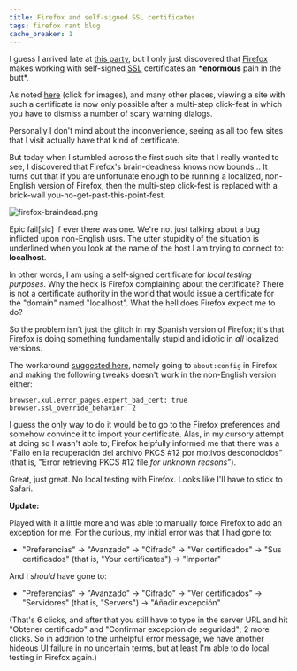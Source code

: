 ```yaml
---
title: Firefox and self-signed SSL certificates
tags: firefox rant blog
cache_breaker: 1
---
```


I guess I arrived late at [this party](http://www.google.com/search?q=firefox+self-signed+ssl+certificate), but I only just discovered that [Firefox](/wiki/Firefox) makes working with self-signed [SSL](/wiki/SSL) certificates an **\*enormous** pain in the butt\*.

As noted [here](http://royal.pingdom.com/2008/08/19/new-ssl-policy-in-firefox-hurting-tens-of-thousands-of-sites/) (click for images), and many other places, viewing a site with such a certificate is now only possible after a multi-step click-fest in which you have to dismiss a number of scary warning dialogs.

Personally I don't mind about the inconvenience, seeing as all too few sites that I visit actually have that kind of certificate.

But today when I stumbled across the first such site that I really wanted to see, I discovered that Firefox's brain-deadness knows now bounds... It turns out that if you are unfortunate enough to be running a localized, non-English version of Firefox, then the multi-step click-fest is replaced with a brick-wall you-no-get-past-this-point-fest.

![firefox-braindead.png](/system/images/firefox-braindead.png)

Epic fail\[sic\] if ever there was one. We're not just talking about a bug inflicted upon non-English usrs. The utter stupidity of the situation is underlined when you look at the name of the host I am trying to connect to: **localhost**.

In other words, I am using a self-signed certificate for _local testing purposes_. Why the heck is Firefox complaining about the certificate? There is not a certificate authority in the world that would issue a certificate for the "domain" named "localhost". What the hell does Firefox expect me to do?

So the problem isn't just the glitch in my Spanish version of Firefox; it's that Firefox is doing something fundamentally stupid and idiotic in _all_ localized versions.

The workaround [suggested here](http://tim.cexx.org/?p=558), namely going to `about:config` in Firefox and making the following tweaks doesn't work in the non-English version either:

    browser.xul.error_pages.expert_bad_cert: true
    browser.ssl_override_behavior: 2

I guess the only way to do it would be to go to the Firefox preferences and somehow convince it to import your certificate. Alas, in my cursory attempt at doing so I wasn't able to; Firefox helpfully informed me that there was a "Fallo en la recuperación del archivo PKCS \#12 por motivos desconocidos" (that is, "Error retrieving PKCS \#12 file _for unknown reasons_").

Great, just great. No local testing with Firefox. Looks like I'll have to stick to Safari.

**Update:**

Played with it a little more and was able to manually force Firefox to add an exception for me. For the curious, my initial error was that I had gone to:

-   "Preferencias" -&gt; "Avanzado" -&gt; "Cifrado" -&gt; "Ver certificados" -&gt; "Sus certificados" (that is, "Your certificates") -&gt; "Importar"

And I _should_ have gone to:

-   "Preferencias" -&gt; "Avanzado" -&gt; "Cifrado" -&gt; "Ver certificados" -&gt; "Servidores" (that is, "Servers") -&gt; "Añadir excepción"

(That's 6 clicks, and after that you still have to type in the server URL and hit "Obtener certificado" and "Confirmar excepción de seguridad"; 2 more clicks. So in addition to the unhelpful error message, we have another hideous UI failure in no uncertain terms, but at least I'm able to do local testing in Firefox again.)
